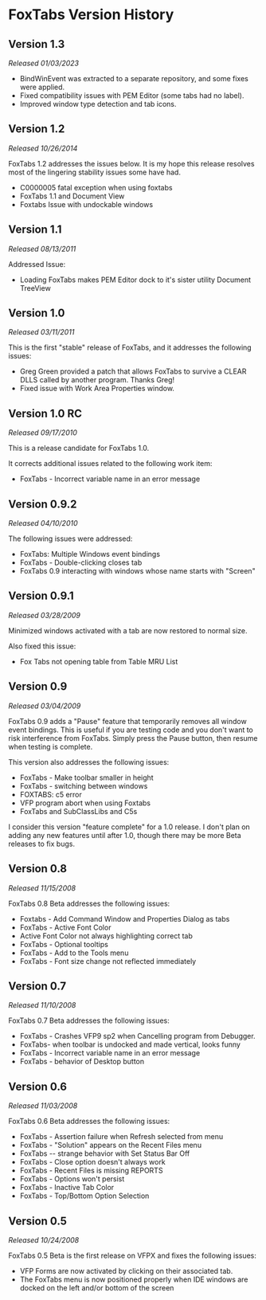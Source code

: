 # FoxTabs Version History

## Version 1.3
*Released 01/03/2023*

- BindWinEvent was extracted to a separate repository, and some fixes were applied.
- Fixed compatibility issues with PEM Editor (some tabs had no label).
- Improved window type detection and tab icons.

## Version 1.2
*Released 10/26/2014*

FoxTabs 1.2 addresses the issues below. It is my hope this release resolves most of the lingering stability issues some have had.

- C0000005 fatal exception when using foxtabs
- FoxTabs 1.1 and Document View
- Foxtabs Issue with undockable windows

## Version 1.1
*Released 08/13/2011*

Addressed Issue: 

- Loading FoxTabs makes PEM Editor dock to it's sister utility Document TreeView

## Version 1.0
*Released 03/11/2011*

This is the first "stable" release of FoxTabs, and it addresses the following issues:

- Greg Green provided a patch that allows FoxTabs to survive a CLEAR DLLS called by another program. Thanks Greg!
- Fixed issue with Work Area Properties window.

## Version 1.0 RC
*Released 09/17/2010*

This is a release candidate for FoxTabs 1.0.

It corrects additional issues related to the following work item:

- FoxTabs - Incorrect variable name in an error message

## Version 0.9.2
*Released 04/10/2010*

The following issues were addressed:

- FoxTabs: Multiple Windows event bindings
- FoxTabs - Double-clicking closes tab
- FoxTabs 0.9 interacting with windows whose name starts with "Screen"

## Version 0.9.1
*Released 03/28/2009*

Minimized windows activated with a tab are now restored to normal size.

Also fixed this issue:

- Fox Tabs not opening table from Table MRU List

## Version 0.9
*Released 03/04/2009*

FoxTabs 0.9 adds a "Pause" feature that temporarily removes all window event bindings. This is useful if you are testing code and you don't want to risk interference from FoxTabs. Simply press the Pause button, then resume when testing is complete.

This version also addresses the following issues:

- FoxTabs - Make toolbar smaller in height
- FoxTabs - switching between windows
- FOXTABS: c5 error
- VFP program abort when using Foxtabs
- FoxTabs and SubClassLibs and C5s

I consider this version "feature complete" for a 1.0 release. I don't plan on adding any new features until after 1.0, though there may be more Beta releases to fix bugs.

## Version 0.8
*Released 11/15/2008*

FoxTabs 0.8 Beta addresses the following issues:

- Foxtabs - Add Command Window and Properties Dialog as tabs
- FoxTabs - Active Font Color
- Active Font Color not always highlighting correct tab
- FoxTabs - Optional tooltips
- FoxTabs - Add to the Tools menu
- FoxTabs - Font size change not reflected immediately

## Version 0.7
*Released 11/10/2008*

FoxTabs 0.7 Beta addresses the following issues:

- FoxTabs - Crashes VFP9 sp2 when Cancelling program from Debugger.
- FoxTabs- when toolbar is undocked and made vertical, looks funny
- FoxTabs - Incorrect variable name in an error message
- FoxTabs - behavior of Desktop button

## Version 0.6
*Released 11/03/2008*

FoxTabs 0.6 Beta addresses the following issues:

- FoxTabs - Assertion failure when Refresh selected from menu
- FoxTabs - "Solution" appears on the Recent Files menu
- FoxTabs -- strange behavior with Set Status Bar Off
- FoxTabs - Close option doesn't always work
- FoxTabs - Recent Files is missing REPORTS
- FoxTabs - Options won't persist
- FoxTabs - Inactive Tab Color
- FoxTabs - Top/Bottom Option Selection

## Version 0.5
*Released 10/24/2008*

FoxTabs 0.5 Beta is the first release on VFPX and fixes the following issues:

- VFP Forms are now activated by clicking on their associated tab.
- The FoxTabs menu is now positioned properly when IDE windows are docked on the left and/or bottom of the screen